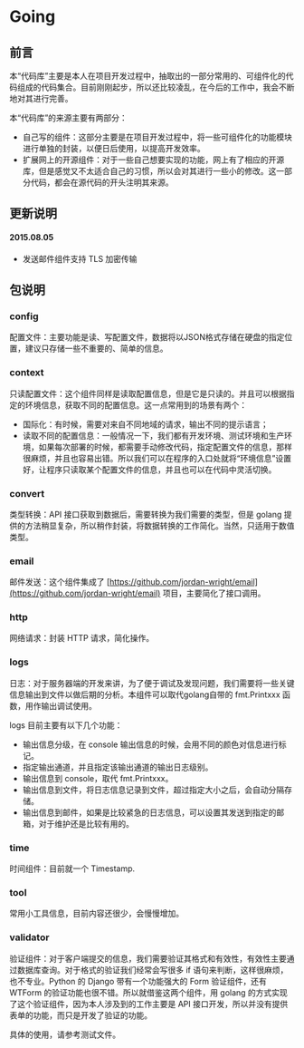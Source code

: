 # Going

## 前言
本“代码库”主要是本人在项目开发过程中，抽取出的一部分常用的、可组件化的代码组成的代码集合。目前刚刚起步，所以还比较凌乱，在今后的工作中，我会不断地对其进行完善。

本“代码库”的来源主要有两部分：

* 自己写的组件：这部分主要是在项目开发过程中，将一些可组件化的功能模块进行单独的封装，以便日后使用，以提高开发效率。
* 扩展网上的开源组件：对于一些自己想要实现的功能，网上有了相应的开源库，但是感觉又不太适合自己的习惯，所以会对其进行一些小的修改。这一部分代码，都会在源代码的开头注明其来源。

## 更新说明

#### 2015.08.05
* 发送邮件组件支持 TLS 加密传输


## 包说明

### config
配置文件：主要功能是读、写配置文件，数据将以JSON格式存储在硬盘的指定位置，建议只存储一些不重要的、简单的信息。

### context
只读配置文件：这个组件同样是读取配置信息，但是它是只读的。并且可以根据指定的环境信息，获取不同的配置信息。这一点常用到的场景有两个：

* 国际化：有时候，需要对来自不同地域的请求，输出不同的提示语言；
* 读取不同的配置信息：一般情况一下，我们都有开发环境、测试环境和生产环境，如果每次部署的时候，都需要手动修改代码，指定配置文件的信息，那样很麻烦，并且也容易出错。所以我们可以在程序的入口处就将“环境信息”设置好，让程序只读取某个配置文件的信息，并且也可以在代码中灵活切换。

### convert
类型转换：API 接口获取到数据后，需要转换为我们需要的类型，但是 golang 提供的方法稍显复杂，所以稍作封装，将数据转换的工作简化。当然，只适用于数值类型。

### email
邮件发送：这个组件集成了 [https://github.com/jordan-wright/email](https://github.com/jordan-wright/email) 项目，主要简化了接口调用。

### http 
网络请求：封装 HTTP 请求，简化操作。

### logs
日志：对于服务器端的开发来讲，为了便于调试及发现问题，我们需要将一些关键信息输出到文件以做后期的分析。本组件可以取代golang自带的 fmt.Printxxx 函数，用作输出调试使用。

logs 目前主要有以下几个功能：

* 输出信息分级，在 console 输出信息的时候，会用不同的颜色对信息进行标记。
* 指定输出通道，并且指定该输出通道的输出日志级别。
* 输出信息到 console，取代 fmt.Printxxx。
* 输出信息到文件，将日志信息记录到文件，超过指定大小之后，会自动分隔存储。
* 输出信息到邮件，如果是比较紧急的日志信息，可以设置其发送到指定的邮箱，对于维护还是比较有用的。

### time
时间组件：目前就一个 Timestamp.

### tool
常用小工具信息，目前内容还很少，会慢慢增加。

### validator
验证组件：对于客户端提交的信息，我们需要验证其格式和有效性，有效性主要通过数据库查询。对于格式的验证我们经常会写很多 if 语句来判断，这样很麻烦，也不专业。Python 的 Django 带有一个功能强大的 Form 验证组件，还有 WTForm 的验证功能也很不错。所以就借鉴这两个组件，用 golang 的方式实现了这个验证组件，因为本人涉及到的工作主要是 API 接口开发，所以并没有提供表单的功能，而只是开发了验证的功能。

具体的使用，请参考测试文件。